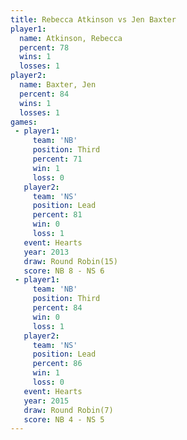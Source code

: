 ```yaml
---
title: Rebecca Atkinson vs Jen Baxter
player1:                 
  name: Atkinson, Rebecca
  percent: 78            
  wins: 1                
  losses: 1              
player2:                 
  name: Baxter, Jen      
  percent: 84            
  wins: 1                
  losses: 1              
games:
 - player1:         
     team: 'NB'     
     position: Third
     percent: 71    
     win: 1         
     loss: 0        
   player2:        
     team: 'NS'    
     position: Lead
     percent: 81   
     win: 0        
     loss: 1       
   event: Hearts        
   year: 2013           
   draw: Round Robin(15)
   score: NB 8 - NS 6   
 - player1:         
     team: 'NB'     
     position: Third
     percent: 84    
     win: 0         
     loss: 1        
   player2:        
     team: 'NS'    
     position: Lead
     percent: 86   
     win: 1        
     loss: 0       
   event: Hearts       
   year: 2015          
   draw: Round Robin(7)
   score: NB 4 - NS 5  
---
```

